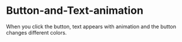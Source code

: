 # Button-and-Text-animation
When you click the button, text appears with animation and the button changes different colors.
